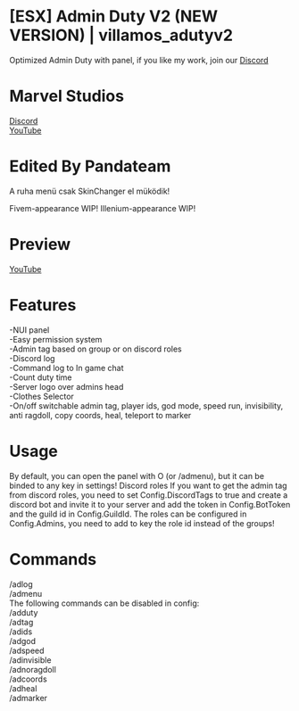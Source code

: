 # [ESX] Admin Duty V2 (NEW VERSION) | villamos_adutyv2
Optimized Admin Duty with panel, if you like my work, join our [Discord](https://discord.gg/esnawXn5q5)
# Marvel Studios
[Discord](https://discord.gg/esnawXn5q5) <br/>
[YouTube](https://www.youtube.com/channel/UCEluDSZ6Y4fBB8OkKzcVx8A)
# Edited By Pandateam
A ruha menü csak SkinChanger el müködik!

Fivem-appearance WIP!
Illenium-appearance WIP!
# Preview
[YouTube](https://youtu.be/bfFSfZORnC8)
# Features
-NUI panel <br/>
-Easy permission system <br/>
-Admin tag based on group or on discord roles <br/>
-Discord log <br/>
-Command log to In game chat <br/>
-Count duty time <br/>
-Server logo over admins head <br/>
-Clothes Selector<br/>
-On/off switchable admin tag, player ids, god mode, speed run, invisibility, anti ragdoll, copy coords, heal, teleport to marker <br/>
# Usage
By default, you can open the panel with O (or /admenu), but it can be binded to any key in settings!
Discord roles
If you want to get the admin tag from discord roles, you need to set Config.DiscordTags to true and create a discord bot and invite it to your server and add the token in Config.BotToken and the guild id in Config.GuildId. The roles can be configured in Config.Admins, you need to add to key the role id instead of the groups!
# Commands
/adlog<br/>
/admenu<br/>
The following commands can be disabled in config:<br/>
/adduty<br/>
/adtag<br/>
/adids<br/>
/adgod<br/>
/adspeed<br/>
/adinvisible<br/>
/adnoragdoll<br/>
/adcoords<br/>
/adheal<br/>
/admarker<br/>
